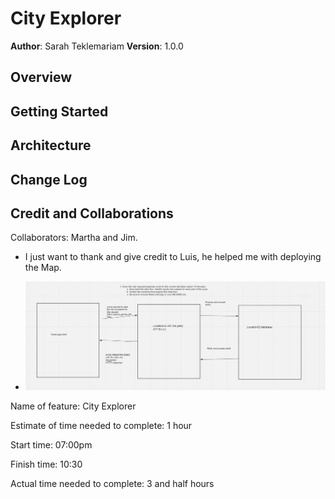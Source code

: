 # City Explorer

**Author**: Sarah Teklemariam
**Version**: 1.0.0 

## Overview
<!-- Provide a high level overview of what this application is and why you are building it, beyond the fact that it's an assignment for this class. (i.e. What's your problem domain?) -->

## Getting Started
<!-- What are the steps that a user must take in order to build this app on their own machine and get it running? -->

## Architecture
<!-- Provide a detailed description of the application design. What technologies (languages, libraries, etc) you're using, and any other relevant design information. -->

## Change Log
<!-- Use this area to document the iterative changes made to your application as each feature is successfully implemented. Use time stamps. Here's an example:

01-01-2001 4:59pm - Application now has a fully-functional express server, with a GET route for the location resource. -->

## Credit and Collaborations
Collaborators: Martha and Jim.
- I just want to thank and give credit to Luis, he helped me with deploying the Map.

- ![Web Request Response Cycle](./public/Web%20Request%20Response%20Cycle.png)


Name of feature: City Explorer

Estimate of time needed to complete: 1 hour

Start time: 07:00pm

Finish time: 10:30

Actual time needed to complete: 3 and half hours


 
